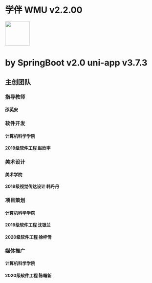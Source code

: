 # 学伴 WMU v2.2.00
<img src="http://49.232.23.79:8081/book.png" width = "80" height = "80"  align=center /><br>
# by SpringBoot v2.0 uni-app v3.7.3
## 主创团队
### 指导教师
#### 邵英安
### 软件开发
#### 计算机科学学院
#### 2019级软件工程 赵欣宇
### 美术设计
#### 美术学院
#### 2019级视觉传达设计 韩丹丹
### 项目策划
#### 计算机科学学院
#### 2019级软件工程 沈银兰
#### 2020级软件工程 徐梓倩
### 媒体推广
#### 计算机科学学院
#### 2020级软件工程 陈翰新
